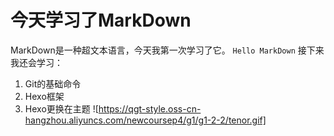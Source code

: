 # 今天学习了MarkDown
MarkDown是一种超文本语言，今天我第一次学习了它。
`Hello MarkDown`
接下来我还会学习：
1. Git的基础命令
1. Hexo框架
1. Hexo更换在主题
![https://qgt-style.oss-cn-hangzhou.aliyuncs.com/newcoursep4/g1/g1-2-2/tenor.gif]
